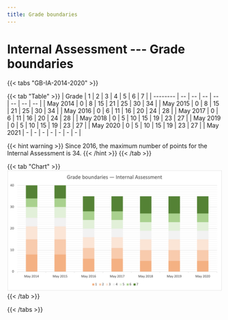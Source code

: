 ```yaml
---
title: Grade boundaries
---
```


# Internal Assessment --- Grade boundaries

{{< tabs "GB-IA-2014-2020" >}}

{{< tab "Table" >}}
| Grade    |  1 |  2 |  3 |  4 |  5 |  6 |  7 |
| -------- | -- | -- | -- | -- | -- | -- | -- |
| May 2014 |  0 |  8 | 15 | 21 | 25 | 30 | 34 |
| May 2015 |  0 |  8 | 15 | 21 | 25 | 30 | 34 |
| May 2016 |  0 |  6 | 11 | 16 | 20 | 24 | 28 |
| May 2017 |  0 |  6 | 11 | 16 | 20 | 24 | 28 |
| May 2018 |  0 |  5 | 10 | 15 | 19 | 23 | 27 |
| May 2019 |  0 |  5 | 10 | 15 | 19 | 23 | 27 |
| May 2020 |  0 |  5 | 10 | 15 | 19 | 23 | 27 |
| May 2021 |  - |  - |  - |  - |  - |  - |  - |

{{< hint warning >}}
Since 2016, the maximum number of points for the Internal Assessment is 34.
{{< /hint >}}
{{< /tab >}}

{{< tab "Chart" >}}
![](GB-IA-2014-2020.png)
{{< /tab >}}

{{< /tabs >}}
